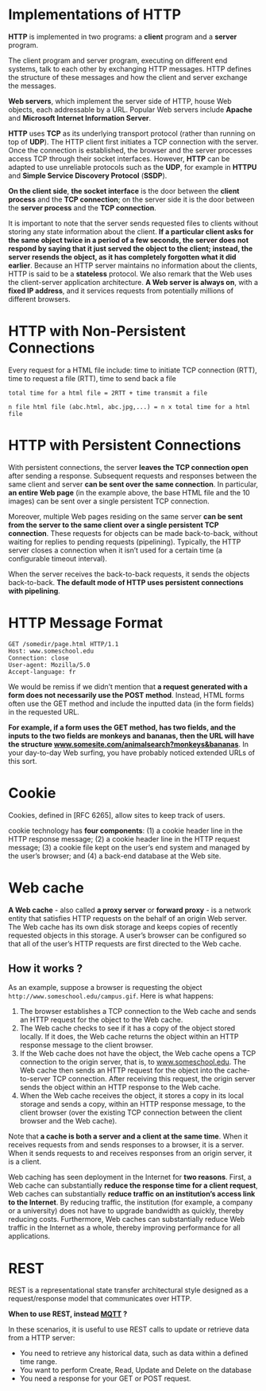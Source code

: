 # Implementations of HTTP
**HTTP** is implemented in two programs: a **client** program and a **server** program.

The client program and server program, executing on different end systems, talk to each other by exchanging HTTP messages. HTTP defines the structure of these messages and how the client and server exchange the messages.

**Web servers**, which implement the server side of HTTP, house Web objects, each addressable by a URL. Popular Web servers include **Apache** and **Microsoft Internet Information Server**.

**HTTP** uses **TCP** as its underlying transport protocol (rather than running on top of **UDP**). The HTTP client first initiates a TCP connection with the server. Once the connection is established, the browser and the server processes access TCP through their socket interfaces. However, **HTTP** can be adapted to use unreliable protocols such as the **UDP**, for example in **HTTPU** and **Simple Service Discovery Protocol** (**SSDP**).

**On the client side**, **the socket interface** is the door between the **client process** and the **TCP connection**; on the server side it is the door between the **server process** and the **TCP connection**.

It is important to note that the server sends requested files to clients without storing any state information about the client. **If a particular client asks for the same object twice in a period of a few seconds, the server does not respond by saying that it just served the object to the client; instead, the server resends the object, as it has completely forgotten what it did earlier**. Because an HTTP server maintains no information about the clients, HTTP is said to be a **stateless** protocol. We also remark that the Web uses the client-server application architecture. **A Web server is always on**, with a **fixed IP address**, and it services requests from potentially millions of different browsers.

# HTTP with Non-Persistent Connections

Every request for a HTML file include: time to initiate TCP connection (RTT), time to request a file (RTT), time to send back a file

``total time for a html file = 2RTT + time transmit a file``

``n file html file (abc.html, abc.jpg,...) = n x total time for a html file``

# HTTP with Persistent Connections

With persistent connections, the server **leaves the TCP connection open** after sending a response. Subsequent requests and responses between the same client and server **can be sent over the same connection**. In particular, **an entire Web page** (in the example above, the base HTML file and the 10 images) can be sent over a single persistent TCP connection.

Moreover, multiple Web pages residing on the same server **can be sent from the server to the same client over a single persistent TCP connection**. These requests for objects can be made back-to-back, without waiting for replies to pending requests (pipelining). Typically, the HTTP server closes a connection when it isn’t used for a certain time (a configurable timeout interval). 

When the server receives the back-to-back requests, it sends the objects back-to-back. **The default mode of HTTP uses persistent connections with pipelining**.

# HTTP Message Format

```
GET /somedir/page.html HTTP/1.1
Host: www.someschool.edu
Connection: close
User-agent: Mozilla/5.0
Accept-language: fr
```

We would be remiss if we didn’t mention that **a request generated with a form does not necessarily use the POST method**. Instead, HTML forms often use the GET method and include the inputted data (in the form fields) in the requested URL.

**For example, if a form uses the GET method, has two fields, and the inputs to the two fields are monkeys and bananas, then the URL will have the structure www.somesite.com/animalsearch?monkeys&bananas**. In your day-to-day Web surfing, you have probably noticed extended URLs of this sort.

# Cookie

Cookies, defined in [RFC 6265], allow sites to keep track of users.

cookie technology has **four components**: (1) a cookie header line in the HTTP response message; (2) a cookie header line in the HTTP request message; (3) a cookie file kept on the user’s end system and managed by the user’s browser; and (4) a back-end database at the Web site.

# Web cache

**A Web cache** - also called **a proxy server** or **forward proxy** - is a network entity that satisfies HTTP requests on the behalf of an origin Web server. The Web cache has its own disk storage and keeps copies of recently requested objects in this storage. A user’s browser can be configured so that all of the user’s HTTP requests are first directed to the Web cache.

## How it works ?

As an example, suppose a browser is requesting the object ``http://www.someschool.edu/campus.gif``. Here is what happens:

1. The browser establishes a TCP connection to the Web cache and sends an HTTP request for the object to the Web cache.
2. The Web cache checks to see if it has a copy of the object stored locally. If it does, the Web cache returns the object within an HTTP response message to the client browser.
3. If the Web cache does not have the object, the Web cache opens a TCP connection to the origin server, that is, to www.someschool.edu. The Web cache then sends an HTTP request for the object into the cache-to-server TCP connection. After receiving this request, the origin server sends the object within an HTTP response to the Web cache.
4. When the Web cache receives the object, it stores a copy in its local storage and sends a copy, within an HTTP response message, to the client browser (over the existing TCP connection between the client browser and the Web cache).

Note that **a cache is both a server and a client at the same time**. When it receives requests from and sends responses to a browser, it is a server. When it sends requests to and receives responses from an origin server, it is a client.

Web caching has seen deployment in the Internet for **two reasons**. First, a Web cache can substantially **reduce the response time for a client request**, Web caches can substantially **reduce traffic on an institution’s access link to the Internet**. By reducing traffic, the institution (for example, a company or a university) does not have to upgrade bandwidth as quickly, thereby reducing costs. Furthermore, Web caches can substantially reduce Web traffic in the Internet as a whole, thereby improving performance for all applications.

# REST

REST is a representational state transfer architectural style designed as a request/response model that communicates over HTTP. 

**When to use REST, instead [MQTT](../MQTT/) ?**

In these scenarios, it is useful to use REST calls to update or retrieve data from a HTTP server:

* You need to retrieve any historical data, such as data within a defined time range.
* You want to perform Create, Read, Update and Delete on the database
* You need a response for your GET or POST request.
